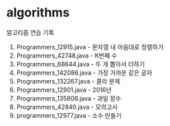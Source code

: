 # algorithms
알고리즘 연습 기록

1. Programmers_12915.java - 문자열 내 마음대로 정렬하기
2. Programmers_42748.java - K번째 수
3. Programmers_68644.java - 두 개 뽑아서 더하기
4. Programmers_142086.java - 가장 가까운 같은 글자
5. Programmers_132267.java - 콜라 문제
6. Programmers_12901.java - 2016년
7. Programmers_135808.java - 과일 장수
8. Programmers_42840.java - 모의고사
9. programmers_12977.java - 소수 만들기

